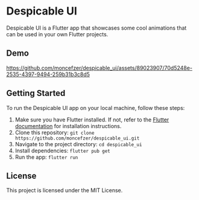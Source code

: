 # Despicable UI

Despicable UI is a Flutter app that showcases some cool animations that can be used in your own Flutter projects.

## Demo


https://github.com/moncefzer/despicable_ui/assets/89023907/70d5248e-2535-4397-9494-259b31b3c8d5



## Getting Started

To run the Despicable UI app on your local machine, follow these steps:

1. Make sure you have Flutter installed. If not, refer to the [Flutter documentation](https://flutter.dev/docs/get-started/install) for installation instructions.
2. Clone this repository: `git clone https://github.com/moncefzer/despicable_ui.git`
3. Navigate to the project directory: `cd despicable_ui`
4. Install dependencies: `flutter pub get`
5. Run the app: `flutter run`

## License

This project is licensed under the MIT License.
